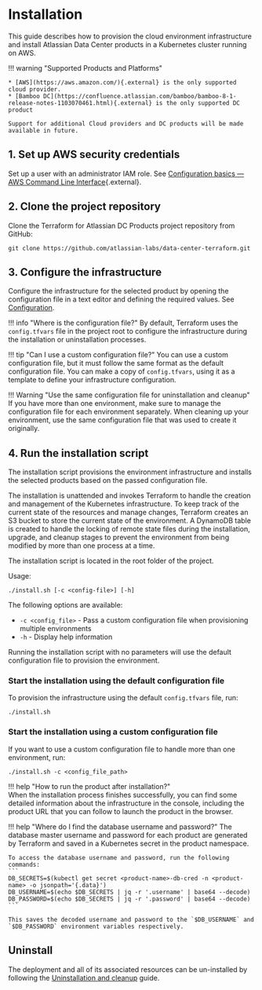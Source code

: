 # Installation

This guide describes how to provision the cloud environment infrastructure and install Atlassian Data Center products in a Kubernetes cluster running on AWS.

!!! warning "Supported Products and Platforms"

    * [AWS](https://aws.amazon.com/){.external} is the only supported cloud provider.
    * [Bamboo DC](https://confluence.atlassian.com/bamboo/bamboo-8-1-release-notes-1103070461.html){.external} is the only supported DC product

    Support for additional Cloud providers and DC products will be made available in future.

## 1. Set up AWS security credentials

Set up a user with an administrator IAM role. See [Configuration basics — AWS Command Line Interface](https://docs.aws.amazon.com/cli/latest/userguide/cli-configure-quickstart.html){.external}.

## 2. Clone the project repository

Clone the Terraform for Atlassian DC Products project repository from GitHub:

```shell
git clone https://github.com/atlassian-labs/data-center-terraform.git
```

## 3. Configure the infrastructure

Configure the infrastructure for the selected product by opening the configuration file in a text editor and defining the required values. See [Configuration](CONFIGURATION.md).

!!! info "Where is the configuration file?"
    By default, Terraform uses the `config.tfvars` file in the project root to configure the infrastructure during the installation or uninstallation processes.
       
!!! tip "Can I use a custom configuration file?"
    You can use a custom configuration file, but it must follow the same format as the default configuration file. You can make a copy of `config.tfvars`, using it as a template to define your infrastructure configuration.
    
!!! Warning "Use the same configuration file for uninstallation and cleanup"  
    If you have more than one environment, make sure to manage the configuration file for each environment separately. When cleaning up your environment, use the same configuration file that was used to create it originally.

## 4. Run the installation script

The installation script provisions the environment infrastructure and installs the selected products based on the passed configuration file.

The installation is unattended and invokes Terraform to handle the creation and management of the Kubernetes infrastructure. To keep track of the current state of the resources and manage changes, Terraform creates an S3 bucket to store the current state of the environment. A DynamoDB table is created to handle the locking of remote state files during the installation, upgrade, and cleanup stages to prevent the environment from being modified by more than one process at a time. 
 
The installation script is located in the root folder of the project.

Usage:  

```shell
./install.sh [-c <config-file>] [-h]
```

The following options are available:

- `-c <config_file>` - Pass a custom configuration file when provisioning multiple environments
- `-h` - Display help information

Running the installation script with no parameters will use the default configuration file to provision the environment. 

### Start the installation using the default configuration file

To provision the infrastructure using the default `config.tfvars` file, run:

```shell
./install.sh
```

### Start the installation using a custom configuration file

If you want to use a custom configuration file to handle more than one environment, run:

```shell
./install.sh -c <config_file_path>
```

!!! help "How to run the product after installation?"    
    When the installation process finishes successfully, you can find some detailed information about the infrastructure in the console, including the product URL that you can follow to launch the product in the browser.      

!!! help "Where do I find the database username and password?"
    The database master username and password for each product are generated by Terraform and saved in a Kubernetes secret in the product namespace.

    To access the database username and password, run the following commands:
    ```
    DB_SECRETS=$(kubectl get secret <product-name>-db-cred -n <product-name> -o jsonpath='{.data}')
    DB_USERNAME=$(echo $DB_SECRETS | jq -r '.username' | base64 --decode)
    DB_PASSWORD=$(echo $DB_SECRETS | jq -r '.password' | base64 --decode)
    ``` 

    This saves the decoded username and password to the `$DB_USERNAME` and `$DB_PASSWORD` environment variables respectively.

## Uninstall 
The deployment and all of its associated resources can be un-installed by following the [Uninstallation and cleanup](../userguide/CLEANUP.md) guide.
